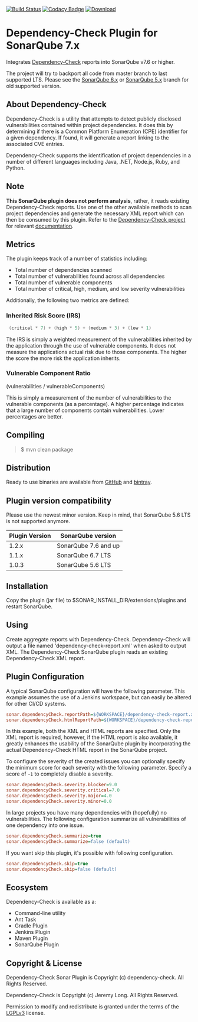 [![Build Status](https://travis-ci.org/dependency-check/dependency-check-sonar-plugin.svg?branch=master)](https://travis-ci.org/dependency-check/dependency-check-sonar-plugin)
[![Codacy Badge](https://api.codacy.com/project/badge/Grade/e9cebd3112ec4252804bba68a5b44071)](https://www.codacy.com/manual/dependency-check/dependency-check-sonar-plugin?utm_source=github.com&amp;utm_medium=referral&amp;utm_content=dependency-check/dependency-check-sonar-plugin&amp;utm_campaign=Badge_Grade)
[![Download](https://api.bintray.com/packages/dependency-check/owasp/sonar-dependency-check/images/download.svg)](https://bintray.com/dependency-check/owasp/sonar-dependency-check/_latestVersion)

# Dependency-Check Plugin for SonarQube 7.x

Integrates [Dependency-Check][] reports into SonarQube v7.6 or higher.

The project will try to backport all code from master branch to last supported LTS. Please see the [SonarQube 6.x][] or [SonarQube 5.x][] branch for old supported version.

## About Dependency-Check

Dependency-Check is a utility that attempts to detect publicly disclosed vulnerabilities contained within project dependencies. It does this by determining if there is a Common Platform Enumeration (CPE) identifier for a given dependency. If found, it will generate a report linking to the associated CVE entries.

Dependency-Check supports the identification of project dependencies in a number of different languages including Java, .NET, Node.js, Ruby, and Python.

## Note

**This SonarQube plugin does not perform analysis**, rather, it reads existing Dependency-Check reports. Use one of the other available methods to scan project dependencies and generate the necessary XML report which can then be consumed by this plugin. Refer to the [Dependency-Check project](https://github.com/jeremylong/DependencyCheck) for relevant [documentation](https://jeremylong.github.io/DependencyCheck/).

## Metrics

The plugin keeps track of a number of statistics including:

- Total number of dependencies scanned
- Total number of vulnerabilities found across all dependencies
- Total number of vulnerable components
- Total number of critical, high, medium, and low severity vulnerabilities

Additionally, the following two metrics are defined:

### Inherited Risk Score (IRS)

```java
 (critical * 7) + (high * 5) + (medium * 3) + (low * 1)
```

The IRS is simply a weighted measurement of the vulnerabilities inherited by the application through the use of vulnerable components. It does not measure the applications actual risk due to those components. The higher the score the more risk the application inherits.

### Vulnerable Component Ratio

(vulnerabilities / vulnerableComponents)

This is simply a measurement of the number of vulnerabilities to the vulnerable components (as a percentage). A higher percentage indicates that a large number of components contain vulnerabilities. Lower percentages are better.

## Compiling

> $ mvn clean package

## Distribution

Ready to use binaries are available from [GitHub][] and [bintray][].

## Plugin version compatibility

Please use the newest minor version. Keep in mind, that SonarQube 5.6 LTS is not supported anymore.

| Plugin Version | SonarQube version    |
|--------------- | ---------------------|
| 1.2.x          | SonarQube 7.6 and up |
| 1.1.x          | SonarQube 6.7 LTS    |
| 1.0.3          | SonarQube 5.6 LTS    |

## Installation

Copy the plugin (jar file) to $SONAR_INSTALL_DIR/extensions/plugins and restart SonarQube.

## Using

Create aggregate reports with Dependency-Check. Dependency-Check will output a file named 'dependency-check-report.xml' when asked to output XML. The Dependency-Check SonarQube plugin reads an existing Dependency-Check XML report.

## Plugin Configuration

A typical SonarQube configuration will have the following parameter. This example assumes the use of a Jenkins workspace, but can easily be altered for other CI/CD systems.

```ini
sonar.dependencyCheck.reportPath=${WORKSPACE}/dependency-check-report.xml
sonar.dependencyCheck.htmlReportPath=${WORKSPACE}/dependency-check-report.html
```

In this example, both the XML and HTML reports are specified. Only the XML report is required, however, if the HTML
report is also available, it greatly enhances the usability of the SonarQube plugin by incorporating the actual
Dependency-Check HTML report in the SonarQube project.

To configure the severity of the created issues you can optionally specify the minimum score for each severity with the following parameter. Specify a score of `-1` to completely disable a severity.

```ini
sonar.dependencyCheck.severity.blocker=9.0
sonar.dependencyCheck.severity.critical=7.0
sonar.dependencyCheck.severity.major=4.0
sonar.dependencyCheck.severity.minor=0.0
```

In large projects you have many dependencies with (hopefully) no vulnerabilities. The following configuration summarize all vulnerabilities of one dependency into one issue.

```ini
sonar.dependencyCheck.summarize=true
sonar.dependencyCheck.summarize=false (default)
```

If you want skip this plugin, it's possible with following configuration.

```ini
sonar.dependencyCheck.skip=true
sonar.dependencyCheck.skip=false (default)
```

## Ecosystem

Dependency-Check is available as a:
- Command-line utility
- Ant Task
- Gradle Plugin
- Jenkins Plugin
- Maven Plugin
- SonarQube Plugin

## Copyright & License

Dependency-Check Sonar Plugin is Copyright (c) dependency-check. All Rights Reserved.

Dependency-Check is Copyright (c) Jeremy Long. All Rights Reserved.

Permission to modify and redistribute is granted under the terms of the [LGPLv3][] license.

[lgplv3]: http://www.gnu.org/licenses/lgpl.txt
[github]: https://github.com/dependency-check/dependency-check-sonar-plugin/releases
[dependency-check]: https://www.owasp.org/index.php/OWASP_Dependency_Check
[sonarqube 5.x]: https://github.com/dependency-check/dependency-check-sonar-plugin/tree/SonarQube_5.x
[sonarqube 6.x]: https://github.com/dependency-check/dependency-check-sonar-plugin/tree/SonarQube_6.x
[bintray]: https://bintray.com/dependency-check/owasp/sonar-dependency-check

